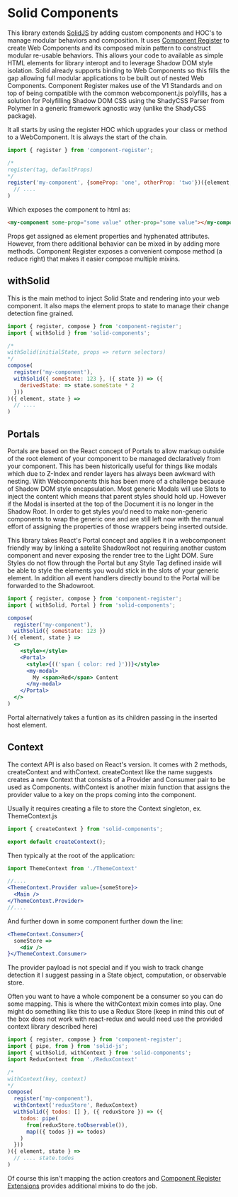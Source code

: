 # Solid Components

This library extends [SolidJS](https://github.com/ryansolid/solid) by adding custom components and HOC's to manage modular behaviors and composition. It uses [Component Register](https://github.com/ryansolid/component-register) to create Web Components and its composed mixin pattern to construct modular re-usable behaviors. This allows your code to available as simple HTML elements for library interopt and to leverage Shadow DOM style isolation. Solid already supports binding to Web Components so this fills the gap allowing full modular applications to be built out of nested Web Components. Component Register makes use of the V1 Standards and on top of being compatible with the common webcomponent.js polyfills, has a solution for Polyfilling Shadow DOM CSS using the ShadyCSS Parser from Polymer in a generic framework agnostic way (unlike the ShadyCSS package).

It all starts by using the register HOC which upgrades your class or method to a WebComponent. It is always the start of the chain.

```jsx
import { register } from 'component-register';

/*
register(tag, defaultProps)
*/
register('my-component', {someProp: 'one', otherProp: 'two'})({element, props} =>
  // ....
)
```
Which exposes the component to html as:
```html
<my-component some-prop="some value" other-prop="some value"></my-component>
```
Props get assigned as element properties and hyphenated attributes. However, from there additional behavior can be mixed in by adding more methods. Component Register exposes a convenient compose method (a reduce right) that makes it easier compose multiple mixins.

## withSolid

This is the main method to inject Solid State and rendering into your web component. It also maps the element props to state to manage their change detection fine grained.

```jsx
import { register, compose } from 'component-register';
import { withSolid } from 'solid-components';

/*
withSolid(initialState, props => return selectors)
*/
compose(
  register('my-component'),
  withSolid({ someState: 123 }, ({ state }) => ({
    derivedState: => state.someState * 2
  }))
)({ element, state } =>
  // ....
)
```

## Portals

Portals are based on the React concept of Portals to allow markup outside of the root element of your component to be managed declaratively from your component. This has been historically useful for things like modals which due to Z-Index and render layers has always been awkward with nesting. With Webcomponents this has been more of a challenge because of Shadow DOM style encapsulation. Most generic Modals will use Slots to inject the content which means that parent styles should hold up. However if the Modal is inserted at the top of the Document it is no longer in the Shadow Root. In order to get styles you'd need to make non-generic components to wrap the generic one and are still left now with the manual effort of assigning the properties of those wrappers being inserted outside.

This library takes React's Portal concept and applies it in a webcomponent friendly way by linking a satelite ShadowRoot not requiring another custom component and never exposing the render tree to the Light DOM. Sure Styles do not flow through the Portal but any Style Tag defined inside will be able to style the elements you would stick in the slots of your generic element. In addition all event handlers directly bound to the Portal will be forwarded to the Shadowroot.

```jsx
import { register, compose } from 'component-register';
import { withSolid, Portal } from 'solid-components';

compose(
  register('my-component'),
  withSolid({ someState: 123 })
)({ element, state } =>
  <>
    <style></style>
    <Portal>
      <style>{(('span { color: red }'))}</style>
      <my-modal>
        My <span>Red</span> Content
      </my-modal>
    </Portal>
  </>
)
```
Portal alternatively takes a funtion as its children passing in the inserted host element.

## Context

The context API is also based on React's version. It comes with 2 methods, createContext and withContext. createContext like the name suggests creates a new Context that consists of a Provider and Consumer pair to be used as Components. withContext is another mixin function that assigns the provider value to a key on the props coming into the component.

Usually it requires creating a file to store the Context singleton, ex. ThemeContext.js

```js
import { createContext } from 'solid-components';

export default createContext();
```
Then typically at the root of the application:
```jsx
import ThemeContext from './ThemeContext'

//....
<ThemeContext.Provider value={someStore}>
  <Main />
</ThemeContext.Provider>
//....
```
And further down in some component further down the line:
```jsx
<ThemeContext.Consumer>{
  someStore =>
    <div />
}</ThemeContext.Consumer>
```
The provider payload is not special and if you wish to track change detection it I suggest passing in a State object, computation, or observable store.

Often you want to have a whole component be a consumer so you can do some mapping. This is where the withContext mixin comes into play. One might do something like this to use a Redux Store (keep in mind this out of the box does not work with react-redux and would need use the provided context library described here)
```jsx
import { register, compose } from 'component-register';
import { pipe, from } from 'solid-js';
import { withSolid, withContext } from 'solid-components';
import ReduxContext from './ReduxContext'

/*
withContext(key, context)
*/
compose(
  register('my-component'),
  withContext('reduxStore', ReduxContext)
  withSolid({ todos: [] }, ({ reduxStore }) => ({
    todos: pipe(
      from(reduxStore.toObservable()),
      map(({ todos }) => todos)
    )
  }))
)({ element, state } =>
  // .... state.todos
)
```
Of course this isn't mapping the action creators and [Component Register Extensions](https://github.com/ryansolid/component-register-extensions) provides additional mixins to do the job.

